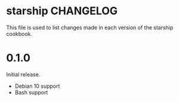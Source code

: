 # starship CHANGELOG

This file is used to list changes made in each version of the starship cookbook.

# 0.1.0

Initial release.

- Debian 10 support
- Bash support
